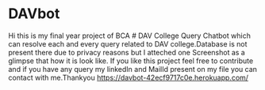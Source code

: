 # DAVbot
Hi this is my final year project of BCA # DAV College Query Chatbot  which can resolve each and every query related to DAV college.Database is not present there due to privacy reasons but I atteched one Screenshot as a glimpse that how it is look like. If you like this project feel free to contribute and if you have any query my linkedIn and MailId present on my file you can contact with me.Thankyou https://davbot-42ecf9717c0e.herokuapp.com/
